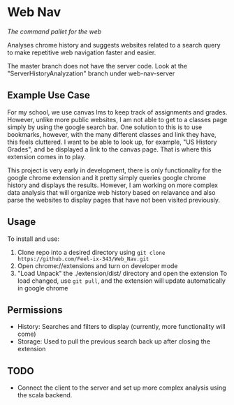 # Web Nav
*The command pallet for the web*

Analyses chrome history and suggests websites related to a search query to make repetitive web navigation faster and easier. <br>

The master branch does not have the server code. Look at the "ServerHistoryAnalyzation" branch under web-nav-server
## Example Use Case
For my school, we use canvas lms to keep track of assignments and grades. However, unlike more public websites, I am not able to get to a classes page simply by using the google search bar. One solution to this is to use bookmarks, however, with the many different classes and link they have, this feels cluttered. I want to be able to look up, for example, "US History Grades", and be displayed a link to the canvas page. That is where this extension comes in to play. 

This project is very early in development, there is only functionality for the google chrome extension and it pretty simply queries google chrome history and displays the results. However, I am working on more complex data analysis that will organize web history based on relavance and also parse the websites to display pages that have not been visited previously. 
## Usage
To install and use:
1. Clone repo into a desired directory using `git clone https://github.com/Feel-ix-343/Web_Nav.git`
2. Open chrome://extensions and turn on developer mode
3. "Load Unpack" the ./extension/dist/ directory and open the extension
To load changed, use `git pull`, and the extension will update automatically in google chrome
## Permissions
- History: Searches and filters to display (currently, more functionality will come)
- Storage: Used to pull the previous search back up after closing the extension
## TODO
- Connect the client to the server and set up more complex analysis using the scala backend.

